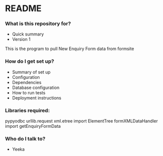 # README #

### What is this repository for? ###

* Quick summary
* Version 1

This is the program to pull New Enquiry Form data from formsite


### How do I get set up? ###

* Summary of set up
* Configuration
* Dependencies
* Database configuration
* How to run tests
* Deployment instructions

### Libraries required: ###

pypyodbc
urllib.request
xml.etree import ElementTree
formXMLDataHandler import getEnquiryFormData

### Who do I talk to? ###

* Yeeka
